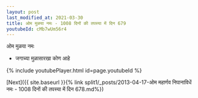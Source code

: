 ```yaml
---
layout: post
last_modified_at: 2021-03-30
title: ओम मुळया नमः - 1008 दिनों की तपस्या में दिन 679
youtubeId: cMb7wUm56r4
---
```

 
 
 ओम मुळया नमः  
 
 -  जगाच्या मुळासारखा कोण आहे 
 
  
 
  
 
 
 
 
 
 


{% include youtubePlayer.html id=page.youtubeId %}
 
[Next]({{ site.baseurl }}{% link  split1/_posts/2013-04-17-ओम महार्णव निपानाविधें नमः - 1008 दिनों की तपस्या में दिन 678.md%})
 
